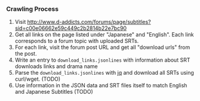 ### Crawling Process

1. Visit http://www.d-addicts.com/forums/page/subtitles?sid=c00e06662e59c449c2b2814b22e7bc90
2. Get all links on the page listed under "Japanese" and "English". Each link corresponds to a forum topic with uploaded SRTs.
3. For each link, visit the forum post URL and get all "download urls" from the post.
4. Write an entry to `download_links.jsonlines` with information about SRT downloads links and drama name
5. Parse the `download_links.jsonlines` with [jq](https://stedolan.github.io/jq/) and download all SRTs using curl/wget. (TODO)
6. Use information in the JSON data and SRT files itself to match English and Japanese Subtitles (TODO)

